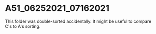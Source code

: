 # A51_06252021_07162021
This folder was double-sorted accidentally. It might be useful to compare C's to A's sorting.
